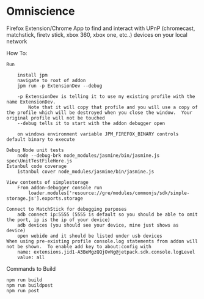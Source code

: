 Omniscience
======

Firefox Extension/Chrome App to find and interact with UPnP (chromecast, matchstick, firetv stick, xbox 360, xbox one, etc..) devices on your local network

How To:

	Run

		install jpm
		navigate to root of addon
		jpm run -p ExtensionDev --debug

		-p ExtensionDev is telling it to use my existing profile with the name ExtensionDev.
			Note that it will copy that profile and you will use a copy of the profile which will be destroyed when you close the window.  Your original profile will not be touched
		--debug tells it to start with the addon debugger open

		on windows environment variable JPM_FIREFOX_BINARY controls default binary to execute

	Debug Node unit tests
		node --debug-brk node_modules/jasmine/bin/jasmine.js spec\UnitTestFileHere.js
	Istanbul code coverage
		istanbul cover node_modules/jasmine/bin/jasmine.js

	View contents of simplestorage
		From addon-debugger console run
			loader.modules['resource://gre/modules/commonjs/sdk/simple-storage.js'].exports.storage

	Connect to MatchStick for debugging purposes
		adb connect ip:5555 (5555 is default so you should be able to omit the port, ip is the ip of your device)
		adb devices (you should see your device, mine just shows as device)
		open webide and it should be listed under usb devices
	When using pre-existing profile console.log statements from addon will not be shown.  To enable add key to about:config with
		name: extensions.jid1-A3BeMgzQQjOvNg@jetpack.sdk.console.logLevel
		value: all


Commands to Build

	npm run build
	npm run buildpost
	npm run post